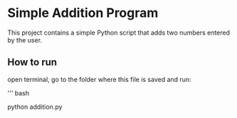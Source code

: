 # Simple Addition Program

This project contains a simple Python script that adds two numbers entered by the user.

## How to run
open terminal, go to the folder where this file is saved and run:

''' bash

python addition.py